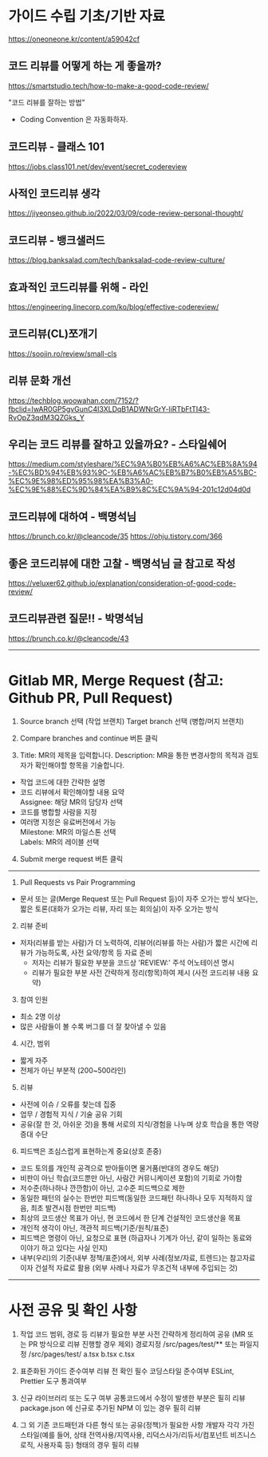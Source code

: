 # 가이드 수립 기초/기반 자료

https://oneoneone.kr/content/a59042cf

## 코드 리뷰를 어떻게 하는 게 좋을까?

https://smartstudio.tech/how-to-make-a-good-code-review/

"코드 리뷰를 잘하는 방법"

- Coding Convention 은 자동화하자.

## 코드리뷰 - 클래스 101

https://jobs.class101.net/dev/event/secret_codereview

## 사적인 코드리뷰 생각

https://jiyeonseo.github.io/2022/03/09/code-review-personal-thought/

## 코드리뷰 - 뱅크샐러드

https://blog.banksalad.com/tech/banksalad-code-review-culture/

## 효과적인 코드리뷰를 위해 - 라인

https://engineering.linecorp.com/ko/blog/effective-codereview/

## 코드리뷰(CL)쪼개기

https://soojin.ro/review/small-cls

## 리뷰 문화 개선

https://techblog.woowahan.com/7152/?fbclid=IwAR0GP5gvGunC4I3XLDqB1ADWNrGrY-liRTbFtTI43-RvOpZ3qdM3QZGks_Y

## 우리는 코드 리뷰를 잘하고 있을까요? - 스타일쉐어

https://medium.com/styleshare/%EC%9A%B0%EB%A6%AC%EB%8A%94-%EC%BD%94%EB%93%9C-%EB%A6%AC%EB%B7%B0%EB%A5%BC-%EC%9E%98%ED%95%98%EA%B3%A0-%EC%9E%88%EC%9D%84%EA%B9%8C%EC%9A%94-201c12d04d0d

## 코드리뷰에 대하여 - 백명석님

https://brunch.co.kr/@cleancode/35
https://ohju.tistory.com/366

## 좋은 코드리뷰에 대한 고찰 - 백명석님 글 참고로 작성

https://veluxer62.github.io/explanation/consideration-of-good-code-review/

## 코드리뷰관련 질문!! - 박명석님

https://brunch.co.kr/@cleancode/43

---

# Gitlab MR, Merge Request (참고: Github PR, Pull Request)

1. Source branch 선택 (작업 브랜치) Target branch 선택 (병합/머지 브랜치)

2. Compare branches and continue 버튼 클릭

3. Title: MR의 제목을 입력합니다.
   Description: MR을 통한 변경사항의 목적과 검토자가 확인해야할 항목을 기술합니다.

- 작업 코드에 대한 간략한 설명
- 코드 리뷰에서 확인해야할 내용 요약  
  Assignee: 해당 MR의 담당자 선택
- 코드를 병합할 사람을 지정
- 여러명 지정은 유료버전에서 가능  
  Milestone: MR의 마일스톤 선택  
  Labels: MR의 레이블 선택

4. Submit merge request 버튼 클릭

---

1. Pull Requests vs Pair Programming

- 문서 또는 글(Merge Request 또는 Pull Request 등)이 자주 오가는 방식 보다는, 짧은 토론(대화가 오가는 리뷰, 자리 또는 회의실)이 자주 오가는 방식

2. 리뷰 준비

- 저자(리뷰를 받는 사람)가 더 노력하여, 리뷰어(리뷰를 하는 사람)가 짧은 시간에 리뷰가 가능하도록, 사전 요약/항목 등 자료 준비
  - 저자는 리뷰가 필요한 부분을 코드상 'REVIEW:' 주석 어노테이션 명시
  - 리뷰가 필요한 부분 사전 간략하게 정리(항목)하여 제시 (사전 코드리뷰 내용 요약)

3. 참여 인원

- 최소 2명 이상
- 많은 사람들이 볼 수록 버그를 더 잘 찾아낼 수 있음

4. 시간, 범위

- 짧게 자주
- 전체가 아닌 부분적 (200~500라인)

5. 리뷰

- 사전에 이슈 / 오류를 찾는데 집중
- 업무 / 경험적 지식 / 기술 공유 기회
- 공유(잘 한 것, 아쉬운 것)을 통해 서로의 지식/경험을 나누며 상호 학습을 통한 역량 증대 수단

6. 피드백은 조심스럽게 표현하는게 중요(상호 존중)

- 코드 토의를 개인적 공격으로 받아들이면 물거품(반대의 경우도 해당)
- 비판이 아닌 학습(코드뿐만 아닌, 사람간 커뮤니케이션 포함)의 기회로 가야함
- 저수준(하나하나 깐깐함)이 아닌, 고수준 피드백으로 제한
- 동일한 패턴의 실수는 한번만 피드백(동일한 코드패턴 하나하나 모두 지적하지 않음, 최초 발견시점 한번만 피드백)
- 최상의 코드생산 목표가 아닌, 현 코드에서 한 단계 건설적인 코드생산을 목표
- 개인적 생각이 아닌, 객관적 피드백(기준/원칙/표준)
- 피드백은 명령이 아닌, 요청으로 표현 (하급자나 기계가 아닌, 같이 일하는 동료와 이야기 하고 있다는 사실 인지)
- 내부(우리)의 기준(내부 정책/표준)에서, 외부 사례(정보/자료, 트렌드)는 참고자료이자 건설적 자료로 활용 (외부 사례나 자료가 무조건적 내부에 주입되는 것)

---

# 사전 공유 및 확인 사항

1. 작업 코드 범위, 경로 등 리뷰가 필요한 부분 사전 간략하게 정리하여 공유 (MR 또는 PR 방식으로 리뷰 진행할 경우 제외)
   경로지정
   /src/pages/test/\*\*
   또는 파일지정
   /src/pages/test/
   a.tsx
   b.tsx
   c.tsx

2. 표준화된 가이드 준수여부 리뷰 전 확인 필수
   코딩스타일 준수여부
   ESLint, Prettier 도구 통과여부

3. 신규 라이브러리 또는 도구 여부
   공통코드에서 수정이 발생한 부분은 필히 리뷰  
   package.json 에 신규로 추가된 NPM 이 있는 경우 필히 리뷰

4. 그 외 기존 코드패턴과 다른 형식 또는 공유(정책)가 필요한 사항
   개발자 각각 가진 스타일(예를 들어, 상태 전역사용/지역사용, 리덕스사가/리듀서/컴포넌트 비즈니스로직, 사용자훅 등) 형태의 경우 필히 리뷰
